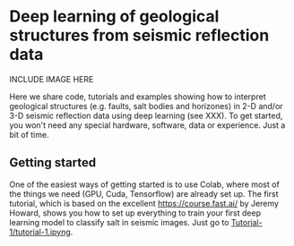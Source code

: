 # Deep learning of geological structures from seismic reflection data

INCLUDE IMAGE HERE

Here we share code, tutorials and examples showing how to interpret geological structures (e.g. faults, salt bodies and horizones) in 2-D and/or 3-D seismic reflection data using deep learning (see XXX). To get started, you won't need any special hardware, software, data or experience. Just a bit of time.

## Getting started
One of the easiest ways of getting started is to use Colab, where most of the things we need (GPU, Cuda, Tensorflow) are already set up. The first tutorial, which is based on the excellent https://course.fast.ai/ by Jeremy Howard, shows you how to set up everything to train your first deep learning model to classify salt in seismic images. Just go to [Tutorial-1/tutorial-1.ipyng](https://github.com/thilowrona/seismic_deep_learning/blob/master/Tutorial-1/tutorial-1.ipynb).
